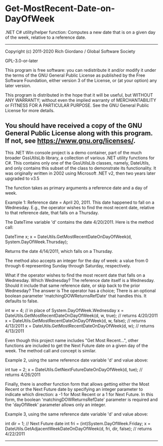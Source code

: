 # Get-MostRecent-Date-on-DayOfWeek
.NET C# utility/helper function: Computes a new date that is on a given day of the week, relative to a reference date.

--------
Copyright (c) 2011-2020  Rich Giordano / Global Software Society

GPL-3.0-or-later

This program is free software: you can redistribute it and/or modify
it under the terms of the GNU General Public License as published by
the Free Software Foundation, either version 3 of the License, or
(at your option) any later version.

This program is distributed in the hope that it will be useful,
but WITHOUT ANY WARRANTY; without even the implied warranty of
MERCHANTABILITY or FITNESS FOR A PARTICULAR PURPOSE.  See the
GNU General Public License for more details.

You should have received a copy of the GNU General Public License
along with this program.  If not, see <https://www.gnu.org/licenses/>.
--------

This .NET Win console project is a demo container, part of the much broader
GssUtilsLib library, a collection of various .NET utility functions for C#.
This contains only one of the GssUtilsLib classes, namely, DateUtils, and only
contains this subset of the class to demonstrate its functionality.
It was originally written in 2002 using Microsoft .NET v2, then two years later
upgraded to v3.5

The function takes as primary arguments a reference date and a day of week.

Example 1:
Reference date = April 20, 2011.  This date happened to fall on a Wednesday.
E.g., the operator wishes to find the most recent date, relative to that
reference date, that falls on a Thursday.

The DateTime variable 'd' contains the date 4/20/2011. Here is the method call:

   DateTime x;
   x = DateUtils.GetMostRecentDateOnDayOfWeek(d, System.DayOfWeek.Thursday);
   
Returns the date 4/14/2011, which falls on a Thursday.

The method also accepts an integer for the day of week:
  a value from 0 through 6 representing Sunday through Saturday, respectively.

What if the operator wishes to find the most recent date that falls on a
Wednesday.  Which Wednesday?  The reference date itself is a Wednesday.  Should
it include that same reference date, or skip back to the prior Wednesday?
The answer is The operator has a choice; There is an optional boolean parameter
 'matchingDOWReturnsRefDate' that handles this. It defaults to false.

  int w = 4;  // in place of System.DayOfWeek.Wednesday
  x = DateUtils.GetMostRecentDateOnDayOfWeek(d, w, true);  // returns 4/20/2011
  x = DateUtils.GetMostRecentDateOnDayOfWeek(d, w, false); // returns 4/13/2011
  x = DateUtils.GetMostRecentDateOnDayOfWeek(d, w);        // returns 4/13/2011

Even though this project name includes "Get Most Recent...", other functions
are included to get the Next Future date on a given day of the week. The method
call and concept is similar.

Example 2, using the same reference date variable 'd' and value above:

  int tue = 2; 
  x = DateUtils.GetNextFutureDateOnDayOfWeek(d, tue);  // returns 4/26/2011

Finally, there is another function form that allows getting either the Most
Recent or the Next Future date by specifying an integer parameter to indicate
which direction: a -1 for Most Recent or a 1 for Next Future.  In this form,
the boolean 'matchingDOWReturnsRefDate' parameter is required and the
'dayOfWeek' parameter allows only an integer.

Example 3, using the same reference date variable 'd' and value above:

  int dir = 1;  // Next Future date
  int fri = (int)System.DayOfWeek.Friday;
  x = DateUtils.GetAdjacentWeekDateOnDayOfWeek(d, fri, dir, false);
   // returns 4/22/2011

--------
